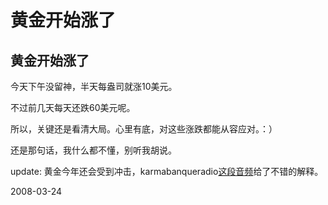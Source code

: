 # 黄金开始涨了

## 黄金开始涨了
今天下午没留神，半天每盎司就涨10美元。

不过前几天每天还跌60美元呢。

所以，关键还是看清大局。心里有底，对这些涨跌都能从容应对。：）


还是那句话，我什么都不懂，别听我胡说。

update: 黄金今年还会受到冲击，karmabanqueradio[这段音频](http://karmabanqueradio.com/?p=849)给了不错的解释。


2008-03-24